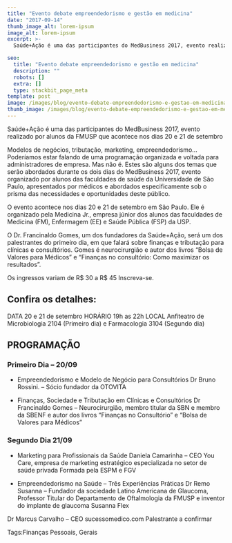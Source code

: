 ```yaml
---
title: "Evento debate empreendedorismo e gestão em medicina"
date: "2017-09-14"
thumb_image_alt: lorem-ipsum
image_alt: lorem-ipsum
excerpt: >-
  Saúde+Ação é uma das participantes do MedBusiness 2017, evento realizado por alunos da FMUSP que acontece nos dias 20 e 21 de setembro

seo:
  title: "Evento debate empreendedorismo e gestão em medicina"
  description: ""
  robots: []
  extra: []
  type: stackbit_page_meta
template: post
image: /images/blog/evento-debate-empreendedorismo-e-gestao-em-medicina.jpg
thumb_image: /images/blog/evento-debate-empreendedorismo-e-gestao-em-medicina.jpg
---
```


Saúde+Ação é uma das participantes do MedBusiness 2017, evento realizado por alunos da FMUSP que acontece nos dias 20 e 21 de setembro

Modelos de negócios, tributação, marketing, empreendedorismo… Poderíamos estar falando de uma programação organizada e voltada para administradores de empresa. Mas não é. Estes são alguns dos temas que serão abordados durante os dois dias do MedBusiness 2017, evento organizado por alunos das faculdades de saúde da Universidade de São Paulo, apresentados por médicos e abordados especificamente sob o prisma das necessidades e oportunidades deste público.

O evento acontece nos dias 20 e 21 de setembro em São Paulo. Ele é organizado pela Medicina Jr., empresa júnior dos alunos das faculdades de Medicina (FM), Enfermagem (EE) e Saúde Pública (FSP) da USP.

O Dr. Francinaldo Gomes, um dos fundadores da Saúde+Ação, será um dos palestrantes do primeiro dia, em que falará sobre finanças e tributação para clínicas e consultórios. Gomes é neurocirurgião e autor dos livros “Bolsa de Valores para Médicos” e “Finanças no consultório: Como maximizar os resultados”.

Os ingressos variam de R$ 30 a R$ 45
Inscreva-se.

## Confira os detalhes:

DATA
20 e 21 de setembro
HORÁRIO
19h as 22h
LOCAL
Anfiteatro de Microbiologia 2104 (Primeiro dia) e Farmacologia 3104 (Segundo dia)

## PROGRAMAÇÃO

### Primeiro Dia – 20/09

- Empreendedorismo e Modelo de Negócio para Consultórios
  Dr Bruno Rossini. – Sócio fundador da OTOVITA

- Finanças, Sociedade e Tributação em Clínicas e Consultórios
  Dr Francinaldo Gomes – Neurocirurgião, membro titular da SBN e membro da SBENF e autor dos livros “Finanças no Consultório” e “Bolsa de Valores para Médicos”

### Segundo Dia 21/09

- Marketing para Profissionais da Saúde
  Daniela Camarinha – CEO You Care, empresa de marketing estratégico especializada no setor de saúde privada
  Formada pela ESPM e FGV

- Empreendedorismo na Saúde – Três Experiências Práticas
  Dr Remo Susanna – Fundador da sociedade Latino Americana de Glaucoma, Professor Titular do Departamento de Oftalmologia da FMUSP e inventor do implante de glaucoma Susanna Flex

Dr Marcus Carvalho – CEO sucessomedico.com
Palestrante a confirmar

Tags:Finanças Pessoais, Gerais
